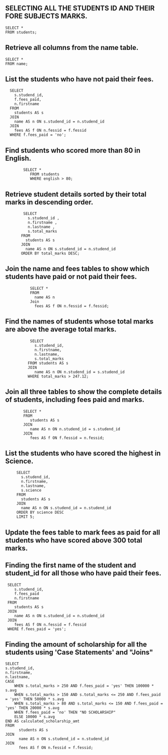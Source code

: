 ## SELECTING ALL THE STUDENTS ID AND THEIR FORE SUBJECTS MARKS.
    SELECT *
    FROM students;

## Retrieve all columns from the name table.
    SELECT *
    FROM name;

## List the students who have not paid their fees.
      SELECT 
        s.studend_id,
        f.fees_paid,
        n.firstname
      FROM 
        students AS s
      JOIN 
        name AS n ON s.studend_id = n.studend_id
      JOIN
        fees AS f ON n.fessid = f.fessid
      WHERE f.fees_paid = 'no';

## Find students who scored more than 80 in English.
            SELECT *
               FROM students 
               WHERE english > 80;

## Retrieve student details sorted by their total marks in descending order.
            SELECT 
              s.studend_id , 
              n.firstname ,
              n.lastname ,
              s.total_marks 
           FROM 
             students AS s
           JOIN 
             name AS n ON s.studend_id = n.studend_id
           ORDER BY total_marks DESC;

## Join the name and fees tables to show which students have paid or not paid their fees.
               SELECT * 
               FROM 
                 name AS n
               Join 
                 fees AS f ON n.fessid = f.fessid;    


## Find the names of students whose total marks are above the average total marks.
               SELECT 
                 s.studend_id,
                 n.firstname,
                 n.lastname,
                 s.total_marks
              FROM students AS s
              JOIN
                 name AS n ON n.studend_id = s.studend_id
              WHERE total_marks > 247.12;

## Join all three tables to show the complete details of students, including fees paid and marks.
            SELECT *
            FROM 
               students AS s
            JOIN
               name AS n ON n.studend_id = s.studend_id
            JOIN 
               fees AS f ON f.fessid = n.fessid;

## List the students who have scored the highest in Science.
         SELECT 
           s.studend_id,
           n.firstname,
           n.lastname,
           s.science
         FROM 
           students AS s
         JOIN
           name AS n ON s.studend_id = n.studend_id 
         ORDER BY science DESC
         LIMIT 5;

## Update the fees table to mark fees as paid for all students who have scored above 300 total marks.
   

            
## Finding the first name of the student and student_id for all those who have paid their fees.
     SELECT 
        s.studend_id,
        f.fees_paid
        n.firstname
     FROM 
        students AS s
     JOIN 
        name AS n ON s.studend_id = n.studend_id
     JOIN
        fees AS f ON n.fessid = f.fessid
     WHERE f.fees_paid = 'yes';
     
## Finding the amount of scholarship for all the students using 'Case Statements' and "Joins"
    SELECT 
    s.studend_id,
    n.firstname,
    n.lastname,  
    CASE
        WHEN s.total_marks > 250 AND f.fees_paid = 'yes' THEN 100000 * s.avg
        WHEN s.total_marks > 150 AND s.total_marks <= 250 AND f.fees_paid = 'yes' THEN 50000 * s.avg
        WHEN s.total_marks > 80 AND s.total_marks <= 150 AND f.fees_paid = 'yes' THEN 20000 * s.avg
        WHEN f.fees_paid = 'no' THEN "NO SCHOLARSHIP"
        ELSE 10000 * s.avg
    END AS calculated_scholarship_amt
    FROM 
          students AS s
    JOIN 
          name AS n ON s.studend_id = n.studend_id
    JOIN 
          fees AS f ON n.fessid = f.fessid;
